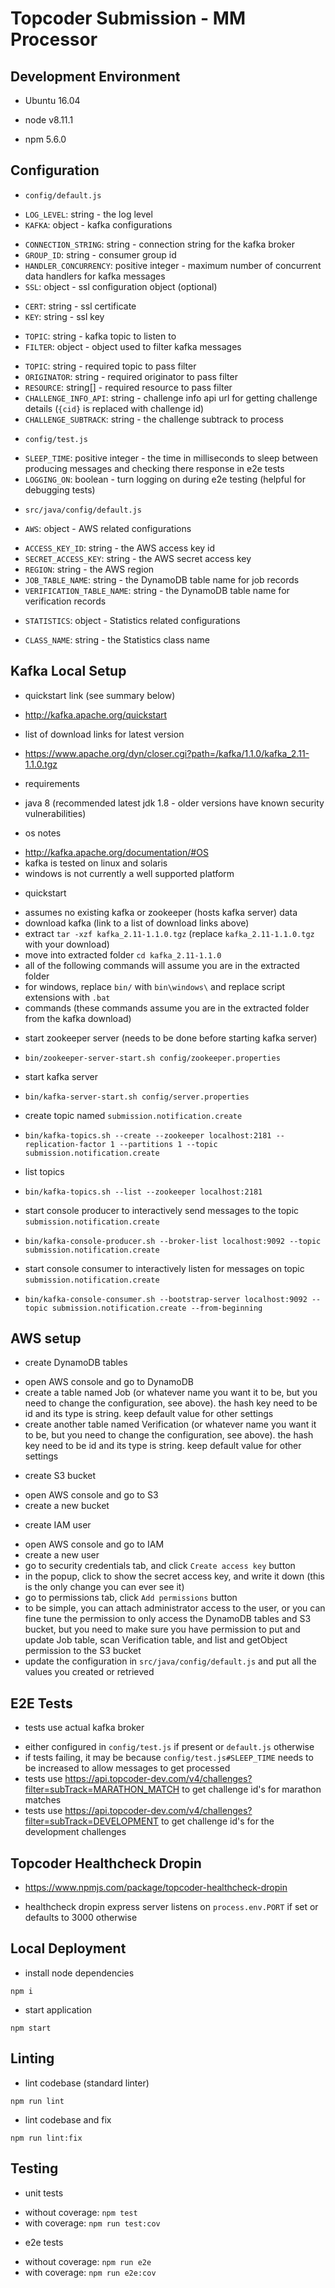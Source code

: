 # Topcoder Submission - MM Processor

## Development Environment

- Ubuntu 16.04

- node v8.11.1

- npm 5.6.0

## Configuration

- `config/default.js`
 * `LOG_LEVEL`: string - the log level
 * `KAFKA`: object - kafka configurations
  - `CONNECTION_STRING`: string - connection string for the kafka broker
  - `GROUP_ID`: string - consumer group id
  - `HANDLER_CONCURRENCY`: positive integer - maximum number of concurrent data handlers for kafka messages
  - `SSL`: object - ssl configuration object (optional)
   * `CERT`: string - ssl certificate
   * `KEY`: string - ssl key
  - `TOPIC`: string - kafka topic to listen to
  - `FILTER`: object - object used to filter kafka messages
   * `TOPIC`: string - required topic to pass filter
   * `ORIGINATOR`: string - required originator to pass filter
   * `RESOURCE`: string[] - required resource to pass filter
 * `CHALLENGE_INFO_API`: string - challenge info api url for getting challenge details (`{cid}` is replaced with challenge id)
 * `CHALLENGE_SUBTRACK`: string - the challenge subtrack to process

- `config/test.js`
 * `SLEEP_TIME`: positive integer - the time in milliseconds to sleep between producing messages and checking there response in e2e tests
 * `LOGGING_ON`: boolean - turn logging on during e2e testing (helpful for debugging tests)

- `src/java/config/default.js`
 * `AWS`: object - AWS related configurations
  - `ACCESS_KEY_ID`: string - the AWS access key id
  - `SECRET_ACCESS_KEY`: string - the AWS secret access key
  - `REGION`: string - the AWS region
  - `JOB_TABLE_NAME`: string - the DynamoDB table name for job records
  - `VERIFICATION_TABLE_NAME`: string - the DynamoDB table name for verification records
 * `STATISTICS`: object - Statistics related configurations
  - `CLASS_NAME`: string - the Statistics class name
  
## Kafka Local Setup

- quickstart link (see summary below)
 * http://kafka.apache.org/quickstart

- list of download links for latest version
 * https://www.apache.org/dyn/closer.cgi?path=/kafka/1.1.0/kafka_2.11-1.1.0.tgz

- requirements
 * java 8 (recommended latest jdk 1.8 - older versions have known security vulnerabilities)

- os notes
 * http://kafka.apache.org/documentation/#OS
 * kafka is tested on linux and solaris
 * windows is not currently a well supported platform

- quickstart
 * assumes no existing kafka or zookeeper (hosts kafka server) data
 * download kafka (link to a list of download links above)
 * extract `tar -xzf kafka_2.11-1.1.0.tgz` (replace `kafka_2.11-1.1.0.tgz` with your download)
 * move into extracted folder `cd kafka_2.11-1.1.0`
 * all of the following commands will assume you are in the extracted folder
 * for windows, replace `bin/` with `bin\windows\` and replace script extensions with `.bat`
 * commands (these commands assume you are in the extracted folder from the kafka download)
  - start zookeeper server (needs to be done before starting kafka server)
   * `bin/zookeeper-server-start.sh config/zookeeper.properties`
  - start kafka server
   * `bin/kafka-server-start.sh config/server.properties`
  - create topic named `submission.notification.create`
   * `bin/kafka-topics.sh --create --zookeeper localhost:2181 --replication-factor 1 --partitions 1 --topic submission.notification.create`
  - list topics
   * `bin/kafka-topics.sh --list --zookeeper localhost:2181`
  - start console producer to interactively send messages to the topic `submission.notification.create`
   * `bin/kafka-console-producer.sh --broker-list localhost:9092 --topic submission.notification.create`
  - start console consumer to interactively listen for messages on topic `submission.notification.create`
   * `bin/kafka-console-consumer.sh --bootstrap-server localhost:9092 --topic submission.notification.create --from-beginning`

## AWS setup

 - create DynamoDB tables
  * open AWS console and go to DynamoDB
  * create a table named Job (or whatever name you want it to be, but you need to change the configuration, see above). the hash key need to be id and its type is string. keep default value for other settings
  * create another table named Verification (or whatever name you want it to be, but you need to change the configuration, see above). the hash key need to be id and its type is string. keep default value for other settings
 - create S3 bucket
  * open AWS console and go to S3
  * create a new bucket
 - create IAM user
  * open AWS console and go to IAM
  * create a new user
  * go to security credentials tab, and click `Create access key` button
  * in the popup, click to show the secret access key, and write it down (this is the only change you can ever see it)
  * go to permissions tab, click `Add permissions` button
  * to be simple, you can attach administrator access to the user, or you can fine tune the permission to only access the DynamoDB tables and S3 bucket, but you need to make sure you have permission to put and update Job table, scan Verification table, and list and getObject permission to the S3 bucket
  * update the configuration in `src/java/config/default.js` and put all the values you created or retrieved

## E2E Tests

- tests use actual kafka broker
 * either configured in `config/test.js` if present or `default.js` otherwise
 * if tests failing, it may be because `config/test.js#SLEEP_TIME` needs to be increased to allow messages to get processed
 * tests use https://api.topcoder-dev.com/v4/challenges?filter=subTrack=MARATHON_MATCH to get challenge id's for marathon matches
 * tests use https://api.topcoder-dev.com/v4/challenges?filter=subTrack=DEVELOPMENT to get challenge id's for the development challenges


## Topcoder Healthcheck Dropin

- https://www.npmjs.com/package/topcoder-healthcheck-dropin

- healthcheck dropin express server listens on `process.env.PORT` if set or defaults to 3000 otherwise

## Local Deployment

- install node dependencies
```
npm i
```

- start application
```
npm start
```

## Linting

- lint codebase (standard linter)
```
npm run lint
```

- lint codebase and fix
```
npm run lint:fix
```

## Testing

- unit tests
 * without coverage: `npm test`
 * with coverage: `npm run test:cov`

- e2e tests
 * without coverage: `npm run e2e`
 * with coverage: `npm run e2e:cov`
